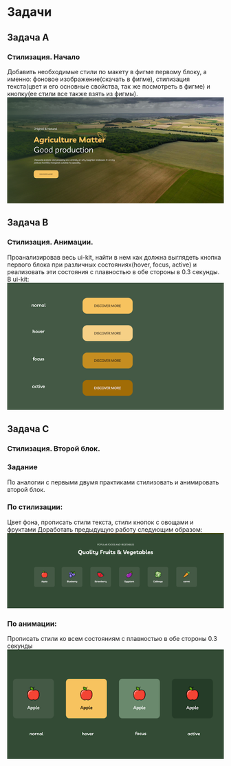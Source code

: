 # Задачи
## Задача А
### Стилизация. Начало
Добавить необходимые стили по макету в фигме первому блоку, а именно: фоновое изображение(скачать в фигме), стилизация текста(цвет и его основные свойства, так же посмотреть в фигме) и кнопку(ее стили все также взять из фигмы).
![Пример](unnamed.png)

## Задача В
###  Стилизация. Анимации.
Проанализировав весь ui-kit, найти в нем как должна выглядеть кнопка первого блока при различных состояниях(hover, focus, active) и реализовать эти состояния с плавностью в обе стороны в 0.3 секунды.
В ui-kit:
![Пример](ui-kit.png)

## Задача С
###  Стилизация. Второй блок.
### Задание
По аналогии с первыми двумя практиками стилизовать и анимировать второй блок.
### По стилизации:
Цвет фона, прописать стили текста, стили кнопок с овощами и фруктами
Доработать предыдущую  работу следующим образом:
![Пример](style.png)
### По анимации:
Прописать стили ко всем состояниям с плавностью в обе стороны 0.3 секунды
![Пример](animation.png)
